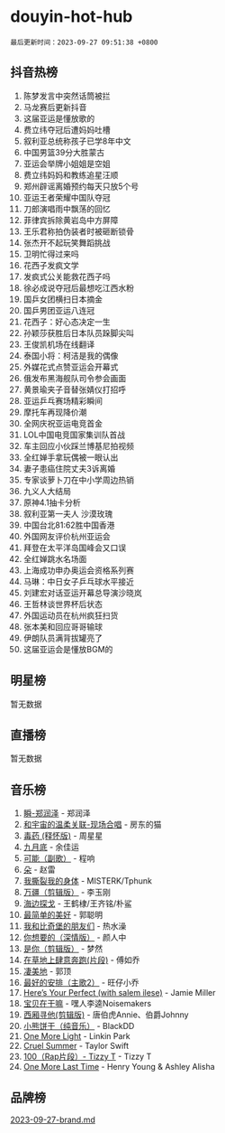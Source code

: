 # douyin-hot-hub

`最后更新时间：2023-09-27 09:51:38 +0800`

## 抖音热榜

1. 陈梦发言中突然话筒被拦
1. 马龙赛后更新抖音
1. 这届亚运是懂放歌的
1. 费立纬夺冠后遭妈妈吐槽
1. 叙利亚总统称孩子已学8年中文
1. 中国男篮39分大胜蒙古
1. 亚运会举牌小姐姐是空姐
1. 费立纬妈妈和教练追星汪顺
1. 郑州辟谣离婚预约每天只放5个号
1. 亚运王者荣耀中国队夺冠
1. 刀郎演唱雨中飘荡的回忆
1. 菲律宾拆除黄岩岛中方屏障
1. 王乐君称拍伪装者时被砸断锁骨
1. 张杰开不起玩笑舞蹈挑战
1. 卫明忙得过来吗
1. 花西子发疯文学
1. 发疯式公关能救花西子吗
1. 徐必成说夺冠后最想吃江西水粉
1. 国乒女团横扫日本摘金
1. 国乒男团亚运八连冠
1. 花西子：好心态决定一生
1. 孙颖莎获胜后日本队员跺脚尖叫
1. 王俊凯机场在线翻译
1. 泰国小将：柯洁是我的偶像
1. 外媒花式点赞亚运会开幕式
1. 俄发布黑海舰队司令参会画面
1. 黄景瑜夹子音替张婧仪打招呼
1. 亚运乒乓赛场精彩瞬间
1. 摩托车再现降价潮
1. 全网庆祝亚运电竞首金
1. LOL中国电竞国家集训队首战
1. 车主回应小伙踩兰博基尼拍视频
1. 全红婵手拿玩偶被一眼认出
1. 妻子患癌住院丈夫3诉离婚
1. 专家谈萝卜刀在中小学周边热销
1. 九义人大结局
1. 原神4.1抽卡分析
1. 叙利亚第一夫人 沙漠玫瑰
1. 中国台北81:62胜中国香港
1. 外国网友评价杭州亚运会
1. 拜登在太平洋岛国峰会又口误
1. 全红婵跳水名场面
1. 上海成功申办奥运会资格系列赛
1. 马琳：中日女子乒乓球水平接近
1. 刘建宏对话亚运开幕总导演沙晓岚
1. 王哲林谈世界杯后状态
1. 外国运动员在杭州疯狂扫货
1. 张本美和回应哥哥输球
1. 伊朗队员满背拔罐亮了
1. 这届亚运会是懂放BGM的

## 明星榜

暂无数据

## 直播榜

暂无数据

## 音乐榜

1. [瞬-郑润泽](https://sf6-cdn-tos.douyinstatic.com/obj/tos-cn-ve-2774/oYXHIohzvbNAzBhHgyksWpRM4bfkDsBdBDAynw) - 郑润泽
1. [和宇宙的温柔关联-现场合唱](https://sf6-cdn-tos.douyinstatic.com/obj/tos-cn-ve-2774/o0hONGDYQBgk0e5bqDeQOonVmncA6tC2nBwZLT) - 房东的猫
1. [毒药 (释怀版)](https://sf6-cdn-tos.douyinstatic.com/obj/tos-cn-ve-2774/oYILMEAzspdZBIzy4frJNB8ZHPHWAhiwowd4Ad) - 周星星
1. [九月底](https://sf3-cdn-tos.douyinstatic.com/obj/tos-cn-ve-2774/oMfewG4PDTFhF8iz3OGQ7ABH5i6fCgnMaoCbzZ) - 余佳运
1. [可能（副歌）](https://sf6-cdn-tos.douyinstatic.com/obj/tos-cn-ve-2774/cde1731888894259b333569393c2fb51) - 程响
1. [朵](https://sf6-cdn-tos.douyinstatic.com/obj/tos-cn-ve-2774/932f5bdfcd7c47b880525e92ab8a4999) - 赵雷
1. [我撕裂我的身体](https://sf6-cdn-tos.douyinstatic.com/obj/tos-cn-ve-2774/o0cWZzf7vIzpjLQBHPXwtFhMxYUvsP8AoC8EgA) - MISTERK/Tphunk
1. [万疆（剪辑版）](https://sf3-cdn-tos.douyinstatic.com/obj/tos-cn-ve-2774/ooG7oVgFlDTelKCjCsTTobQvbdtj1BBQXnfZd8) - 李玉刚
1. [海边探戈](https://sf3-cdn-tos.douyinstatic.com/obj/tos-cn-ve-2774/os9gE0VQCGqt6VQkZDyBBYvfSDY0QFe3vVmubn) - 王鹤棣/王齐铭/朴鲨
1. [最简单的美好](https://sf6-cdn-tos.douyinstatic.com/obj/tos-cn-ve-2774/a3623594908d4f208709c19c9584f981) - 郭聪明
1. [我和比奇堡的朋友们](https://sf3-cdn-tos.douyinstatic.com/obj/tos-cn-ve-2774/f0505db981ea4a6d91453a15924a82aa) - 热水澡
1. [你想要的（深情版）](https://sf6-cdn-tos.douyinstatic.com/obj/tos-cn-ve-2774/oIMnk8GFpoYUtBP39qsBLeMCDPQxxYcI4gbeZS) - 颜人中
1. [是你（剪辑版）](https://sf3-cdn-tos.douyinstatic.com/obj/tos-cn-ve-2774/46019dae783c4c969944217fe1cfafc4) - 梦然
1. [在草地上肆意奔跑(片段)](https://sf3-cdn-tos.douyinstatic.com/obj/tos-cn-ve-2774/8831d494742f45dabdfa8adb8b817259) - 傅如乔
1. [凄美地](https://sf6-cdn-tos.douyinstatic.com/obj/tos-cn-ve-2774/oshF4RgFMhmTSa4jCaHNUXI0NetFtBBQBzBZdf) - 郭顶
1. [最好的安排（主歌2）](https://sf6-cdn-tos.douyinstatic.com/obj/tos-cn-ve-2774/oMMZX1DuHpMwgoDztBmZswgQnbCeeANZxBHkFY) - 旺仔小乔
1. [Here’s Your Perfect (with salem ilese)](https://sf3-cdn-tos.douyinstatic.com/obj/tos-cn-ve-2774/076b1576c6c546598f803fe53da388a7) - Jamie Miller
1. [宝贝在干嘛](https://sf6-cdn-tos.douyinstatic.com/obj/tos-cn-ve-2774/okW4hBCfJI5B2ZEgTCtikhMW7IafzNrBQIYkpJ) - 嘿人李逵Noisemakers
1. [西厢寻他(剪辑版)](https://sf3-cdn-tos.douyinstatic.com/obj/tos-cn-ve-2774/oUsAVfAQKlRNxEv5qxvIB8o5qmIWUcXbzJKJhw) - 唐伯虎Annie、伯爵Johnny
1. [小熊饼干（纯音乐）](https://sf6-cdn-tos.douyinstatic.com/obj/tos-cn-ve-2774/c25d7893334c4ded99a2ae09f9e2a7d6) - BlackDD
1. [One More Light](https://sf3-cdn-tos.douyinstatic.com/obj/tos-cn-ve-2774/okIBCInhecoGOE5h6ZvqCBYtfXCIMQEbgkRKgD) - Linkin Park
1. [Cruel Summer](https://sf6-cdn-tos.douyinstatic.com/obj/tos-cn-ve-2774/b35ad770e6d4495abefaa493fa46b555) - Taylor Swift
1. [100（Rap片段）- Tizzy T](https://sf3-cdn-tos.douyinstatic.com/obj/tos-cn-ve-2774/f3d21de5ab834c0f9bb7443c06f73d04) - Tizzy T
1. [One More Last Time](https://sf3-cdn-tos.douyinstatic.com/obj/tos-cn-ve-2774/oAzTlo0LUAdCAIhjktsKWcLAEUKmZwGcOoB1fy) - Henry Young & Ashley Alisha

## 品牌榜

[2023-09-27-brand.md](2023-09-27-brand.md)
